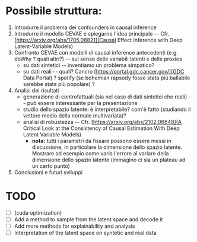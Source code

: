 # Possibile struttura:

1. Introdurre il problema dei confounders in causal inference 
2. Introdurre il modello CEVAE e spiegarne l'idea principale --  Cfr. [https://arxiv.org/abs/1705.08821](Causal Effect Inference with Deep Latent-Variable Models)
3. Confronto CEVAE con modelli di causal inference antecedenti (e.g. doWhy ? quali altri?) -- sul senso delle variabili latenti e delle proxies
    - su dati sintetici -- inventiamo un problema simpatico?
    - su dati reali -- quali? Cancro  [https://portal.gdc.cancer.gov/](GDC Data Portal) ? spotify (se bohemian rapsody fosse stata più ballabile sarebbe stata più popolare) ?
4. Analisi dei risultati
    - generazione di controfattuali (sia nel caso di dati sintetici che reali) -- può essere interessante per la presentazione
    - studio dello spazio latente: è interpretabile? com'è fatto (studiando il vettore medio della normale multivariata)?
    - analisi di robustezza -- Cfr. [https://arxiv.org/abs/2102.06648](A Critical Look at the Consistency of Causal Estimation With Deep Latent Variable Models)
        - **nota:** tutti i parametri da fissare possono essere messi in discussione, in particolare la dimensione dello spazio latente. Mostrare ad esempio come varia l'errore al variare della dimensione dello spazio latente (immagino ci sia un plateau ad un certo punto)
5. Conclusioni e futuri sviluppi

# TODO

- [ ] (cuda optimization)
- [ ] Add a method to sample from the latent space and decode it
- [ ] Add more methods for explainability and analysis
- [ ] Interpretation of the latent space on syntetic and real data